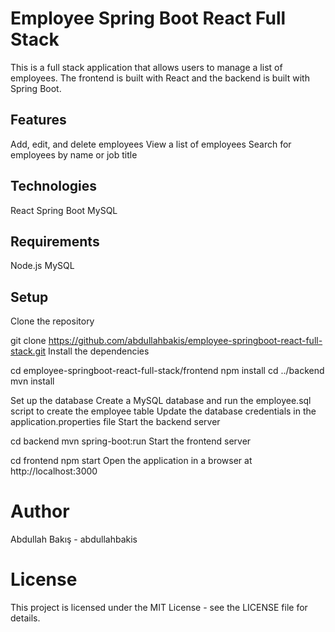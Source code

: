 # Employee Spring Boot React Full Stack
This is a full stack application that allows users to manage a list of employees. The frontend is built with React and the backend is built with Spring Boot.

## Features
Add, edit, and delete employees
View a list of employees
Search for employees by name or job title
## Technologies
React
Spring Boot
MySQL
## Requirements
Node.js
MySQL
## Setup
Clone the repository

git clone https://github.com/abdullahbakis/employee-springboot-react-full-stack.git
Install the dependencies

cd employee-springboot-react-full-stack/frontend
npm install
cd ../backend
mvn install

Set up the database
Create a MySQL database and run the employee.sql script to create the employee table
Update the database credentials in the application.properties file
Start the backend server

cd backend
mvn spring-boot:run
Start the frontend server

cd frontend
npm start
Open the application in a browser at http://localhost:3000
# Author
Abdullah Bakış - abdullahbakis
# License
This project is licensed under the MIT License - see the LICENSE file for details.
